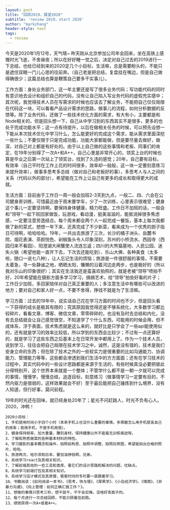 ```yaml
---
layout: post
title: "回顾2019，展望2020"
subtitle: 'review 2019，start 2020'
author: "markzhang"
header-style: text
tags:
  - review
---
```


今天是2020年1月12号，天气晴~
昨天刚从北京参加公司年会回来，坐在高铁上感慨时光飞逝，不舍昼夜；所以在好好睡一觉之后，决定对自己过去的2019进行一下总结，也给已经到来的2020定几个小目标，生活嘛，总是需要盼头的，不能只是遮住双眼一门儿心思的往前奔。（自己老是把总结，复盘挂在嘴边，但是自己做得确很少；这篇总结也算是鞭策自己要多干实事儿）。

工作方面：身处业务部门，这一年主要还是写了很多业务代码；写功能代码的同时有意识地去设计和组织自己的代码，没有让自己陷入写业务代码的虚假充实感中；其次呢，我觉得技术人员在写需求的时候也应该去了解业务，不能把自己仅仅局限在代码这一块，可以看看产品设计需求的思路，做事儿的流程，如何分析数据的反馈等。除了业务代码，还做了一些技术优化方面的需求，有大有小，主要都是和Node相关的，但是回头想一下，自己从中学习到的东西其实不是很多，更多的也处于完成功能水平；这一点有待提升，以后在做相关任务的时候，可以预先设想一下能从本次技术优化中学习什么，怎么能更好的完成这个需求，能从需求里面深挖一些什么；不要仅限于只是完成功能，功能大家都能做，但是要尽量去做好，做深，对自己对上都是有好处的。由于以上自己做的这些事情和老板、同事们的肯定，在19年分别得了一次A+和A++，自己心里是非常开心的，领奖上台的时候也算是毕业之后第一次站上了领奖台，找到了久违的感觉；20年，自己要有目标，有效率（自己平时在工作上花的时间很多，效率却一般般，这一块一定要刻意练习来提升效率），做事多思考多总结（做对自己和老板好的事），多思考人与人之间的关系（代码以外的部分），希望能在工作上让自己有更多的成长和取得更大的成就。

生活方面：目前由于工作日一周一般会加班2-3天到九点，一般二、四、六会在公司健身房训练，可惜最近由于周末要学车，少了一次训练，心里表示很难受；健身这个事儿一定要坚持啊，要保持身体健康，精力旺盛。工作日不加班的话，一般会和“领导”一起下班回家做饭，玩游戏，看动漫，挺美滋滋的，能抵消掉很多焦虑感，一定要注意劳逸结合。每个周末都会两个人一起完成一餐饭，基本上每次我都做了新的菜式，想想一年下来，还真完成了不少新菜，看来成为一个优秀的厨子指日可待啊，哈哈哈哈。19年，一共出去旅游了三次，长沙的橘子洲头、岳麓书院、烟花表演、茶颜悦色、剁椒鱼头令人印象深刻，苏州的小桥流水、西园寺（西园归来不看园）、阳澄湖大闸蟹使人流连忘返；四川的大熊猫基地、人民公园、迷失火锅（希望他能一直开下去，下次去还能吃到）、乐山大佛、各种美食（太多啦，随口一说七八种），让人忘记生活的烦恼；旅游是一件很舒服的事情，不需要太着急，寻一处静谧之地，晒晒太阳，慵懒的沿着河边走两步，也是极好的（所以我对乐山的印象很好）；其实在生活我还是蛮喜欢拍照的，就是老被“领导”喷拍不好，20年希望能在摄影方面多学习学习，搞搞艺术，给“领导”拍些好看的片子；工作日少加班，多回家陪伴对自己真正重要的人；多注意生活中有哪些可以改进的地方；要对自己和家人好一点，不要不舍得，挣钱不就是为了生活嘛。

学习方面：过去的19年中，说实话自己花在学习方面的时间也不少，但是回头看一下获得的成长是极其有限的；究其原因我觉得还是不够系统化，大多数学习都比较碎片，看看文章、博客、微信文章，零零碎碎的，也没有及时去总结和内化，没有去总结就会让自己感觉很空，不知道学了个什么东西，可能用的时候会用，但不成体系，浮于表面，技术焦虑就是这么来的，就好比是只学会了一些api能使用似的，还有就是学习的效率比较低，所以学到的东西会比较少；不过有一点还算好的，就是学习了这些东西之后基本上在日常开发中都用上了。作为一个技术人员，说到学习，往往会把自己局限在技术学习之中，诚然，这是没有错的，技术是我们安身立命的东西；但在除了技术之外的一些软实力是很重要的比如沟通能力、协调能力、管理能力等等，这些都会渗透到我们生活中的方方面面；还有在学习技术的过程中，其实代码中的一些设计思路都是来源于生活的，有些时候真没必要把彼此分得特别开，这个世界本来就是一个整体；不管学什么都不是一朝一夕就可以完成的事情，慢慢学，慢慢总结，追逐目标，刻意练习（做事情学习一定要有目的，不然内驱力是很弱的，这样效果就会不好）至于最后能把自己锤炼到什么境界，没有人知道，但行好事，莫问前程。

19年的时光还在回味，就已经身处20年了；星光不问赶路人，时光不负有心人。2020，冲鸭！
```javacript
2020小目标：
1、手机使用时间小于四个小时（本来手机上也没什么重要的事情，多琢磨怎么用手机提高自己的效率；我用手机，不是手机用我）。
2、健身保持频率，加大重量，雕刻身材，保持健康以外不能毫无训练痕迹呀。
3、了解和熟悉做菜的各种基本材料的特性。
4、学习摄影的基本概念和操作，拍照前构思、拍照中调整、拍照后修图，希望能拍出合格的照片，哈哈。
5、旅游两次，哈尔滨和日本，要加油挣钱啊，兄弟。
6、系统学习react及其相关知识。
7、了解前端其他的一些工具和类库，看它们的设计思路和解决的问题，优缺点。
8、系统学习前端打包及其相关知识。
9、系统学习设计模式及其原理，极客时间的专栏要一直跟着学习。
10、书籍阅读：《如何阅读一本书》、《思考，快与慢》、《厚黑学》、《小岛经济学》、《情商》、《非暴力沟通》、《向上管理：如何正确汇报工作？》。
11、想做的事情只思考三秒，想干就干，不干会后悔，没啥好丢面子的。
12、每个月进行一次总结回顾，不能只顾着往前跑。
13、绩效获得一次A+或者A++。
```